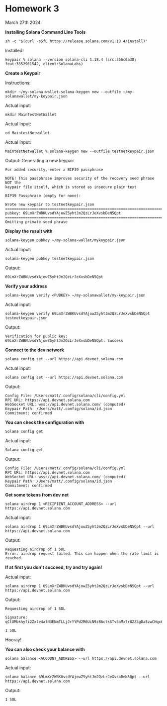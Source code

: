 # Homework 3

March 27th 2024

**Installing Solana Command Line Tools**

    sh -c "$(curl -sSfL https://release.solana.com/v1.18.4/install)"

Installed!

    keypair % solana --version solana-cli 1.18.4 (src:356c6a38; feat:3352961542, client:SolanaLabs)

**Create a Keypair**

Instructions: 
    
    mkdir ~/my-solana-wallet-solana-keygen new --outfile ~/my-solanawallet/my-keypair.json

Actual input: 
    
    mkdir MainTestNetWallet

Actual Input: 
    
    cd MaintestNetwallet

Actual Input: 
    
    MaintestNetwallet % solana-keygen new --outfile testnetkeypair.json


Output: 
    Generating a new keypair

    For added security, enter a BIP39 passphrase

    NOTE! This passphrase improves security of the recovery seed phrase NOT the
    keypair file itself, which is stored as insecure plain text

    BIP39 Passphrase (empty for none): 

    Wrote new keypair to testnetkeypair.json
    =========================================================================
    pubkey: 69LmXrZWBKUvsdYAjowZ5yhtJm2QzLrJeXvsbDeN5Qpt
    =========================================================================
    Omitting private seed phrase

**Display the result with**
    
    solana-keygen pubkey ~/my-solana-wallet/mykeypair.json

Actual Input: 
    
    solana-keygen pubkey testnetkeypair.json

Output: 
    
    69LmXrZWBKUvsdYAjowZ5yhtJm2QzLrJeXvsbDeN5Qpt


**Verify your address**
    
    solana-keygen verify <PUBKEY> ~/my-solanawallet/my-keypair.json

Actual input: 
    
    solana-keygen verify 69LmXrZWBKUvsdYAjowZ5yhtJm2QzLrJeXvsbDeN5Qpt testnetkeypair.json

Output: 
    
    Verification for public key: 69LmXrZWBKUvsdYAjowZ5yhtJm2QzLrJeXvsbDeN5Qpt: Success

**Connect to the dev network**
    
    solana config set --url https://api.devnet.solana.com

Actual input: 
    
    solana config set --url https://api.devnet.solana.com

Output: 
    
    Config File: /Users/matt/.config/solana/cli/config.yml
    RPC URL: https://api.devnet.solana.com 
    WebSocket URL: wss://api.devnet.solana.com/ (computed)
    Keypair Path: /Users/matt/.config/solana/id.json 
    Commitment: confirmed 

**You can check the configuration with**
    
    Solana config get

Actual input: 
    
    Solana config get

Output: 
    
    Config File: /Users/matt/.config/solana/cli/config.yml
    RPC URL: https://api.devnet.solana.com 
    WebSocket URL: wss://api.devnet.solana.com/ (computed)
    Keypair Path: /Users/matt/.config/solana/id.json 
    Commitment: confirmed

**Get some tokens from dev net**
    
    solana airdrop 1 <RECIPIENT_ACCOUNT_ADDRESS> --url https://api.devnet.solana.com

Actual input: 
    
    solana airdrop 1 69LmXrZWBKUvsdYAjowZ5yhtJm2QzLrJeXvsbDeN5Qpt --url https://api.devnet.solana.com

Output: 
    
    Requesting airdrop of 1 SOL
    Error: airdrop request failed. This can happen when the rate limit is reached.

**If at first you don't succeed, try and try again!**

Actual input: 
    
    solana airdrop 1 69LmXrZWBKUvsdYAjowZ5yhtJm2QzLrJeXvsbDeN5Qpt --url https://api.devnet.solana.com

Output:
    
    Requesting airdrop of 1 SOL

    Signature: qCtUMbkhyfi2Zx7e4afN3ENmTLLjJrYYPd2M6UiN9zB6ctkSTvSaMx7r8ZZ3gDa8zwCHqx6ubGTmHpoyMzsgZy7

    1 SOL

Hooray!

**You can also check your balance with** 
    
    solana balance <ACCOUNT_ADDRESS> --url https://api.devnet.solana.com

Actual input: 
    
    solana balance 69LmXrZWBKUvsdYAjowZ5yhtJm2QzLrJeXvsbDeN5Qpt --url https://api.devnet.solana.com
   


Output: 
   
    1 SOL